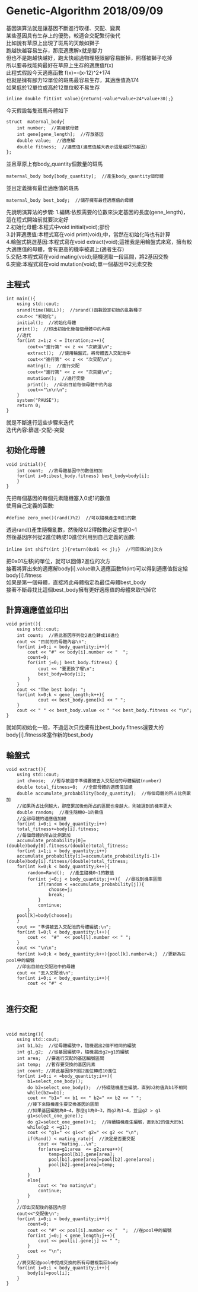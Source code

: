 Genetic-Algorithm 2018/09/09
==============================

基因演算法就是讓基因不斷進行取樣、交配、變異<br/>
某些基因具有生存上的優勢，較適合交配繁衍後代<br/>
比如說有草原上出現了斑馬的天敵如獅子<br/>
跑越快越容易生存，那麼適應解x就是腳力<br/>
但也不是跑越快越好，跑太快超過物理極限腳容易斷掉，照樣被獅子吃掉<br/>
所以要尋找能夠最好在草原上生存的適應值f(x) <br/>
此程式假設今天適應函數 f(x)=-(x-12)^2+174 <br/>
也就是擁有腳力12單位的斑馬最容易生存，其適應值為174 <br/>
如果低於12單位或高於12單位較不易生存<br/>
<pre><code>inline double fit(int value){return(-value*value+24*value+30);}</pre></code>

今天假設每隻斑馬母體如下
<pre><code>struct  maternal_body{
	int number;  //第幾號母體 
	int gene[gene_length];  //存放基因
	double value;  //適應解
	double fitness;  //適應值(適應值越大表示這是越好的基因) 
};</pre></code>
並且草原上有body_quantity個數量的斑馬
<pre><code>maternal_body body[body_quantity];  //產生body_quantity個母體 </pre></code>
並且定義擁有最佳適應值的斑馬
<pre><code>maternal_body best_body;  //儲存擁有最佳適應值的母體  </pre></code>

先說明演算法的步驟:
1.編碼:依照需要的位數來決定基因的長度(gene_length)，這在程式開始前就要決定好<br/>
2.初始化母體:本程式中void initial(void);部份<br/>
3.計算適應值:本程式寫在void print(void);中，當然在初始化時也有計算<br/>
4.輪盤式挑選基因:本程式寫在void extract(void);這裡我是用輪盤式來寫，擁有較大適應值的母體，會有更高的機率被選上(適者生存)<br/>
5.交配:本程式寫在void mating(void);隨機選取一段區間，將2基因交換<br/>
6.突變:本程式寫在void mutation(void);單一個基因中2元素交換<br/>

主程式
------------
<pre><code>int main(){
	using std::cout;
	srand(time(NULL));  //srand()函數設定初始的亂數種子
	cout<< "初始化";
	initial();  //初始化母體 
	print();  //印出初始化後每個母體中的內容
	//迭代 
	for(int z=1;z < = Iteration;z++){
		cout<<"進行第" << z << "次篩選\n"; 
		extract();  //使用輪盤式，將母體丟入交配池中
		cout<<"進行第" << z << "次交配\n";
	    mating();  //進行交配 
	    cout<<"進行第" << z << "次突變\n";
	    mutation();  //進行突變 
	    print();  //印出目前每個母體中的內容
	    cout<<"\n\n\n";
	}
	system("PAUSE");
	return 0;
} </pre></code>

就是不斷進行這些步驟來迭代<br/>
迭代內容:篩選-交配-突變

初始化母體 
-----------
<pre><code>void initial(){
	int count;  //將母體基因中的數值相加 
	for(int i=0;i<body_quantity;i++){
		count=0;
		for(int j=0;j < gene_length;j++){
			body[i].number=i; 
			body[i].gene[j]=zero_one();  //將每個母體的每個基因指定為0或1的數值 
			count=count+body[i].gene[j]*shift(j);  //將此基因序列從2進位轉成10進位 
		}
		body[i].value=count;  //將母體基因中的數值相加 
		body[i].fitness=fit(body[i].value);  //並將適應解代入適應函數得到適應值 
		if(i==0) best_body=body[i];  //找出擁有最佳適應值的母體，複製到最佳母體 
		else if (body[i].fitness>best_body.fitness) best_body=body[i];
	}
}</pre></code>
先把每個基因的每個元素隨機塞入0或1的數值<br/>
使用自己定義的函數:
<pre><code>#define zero_one()(rand()%2)  //可以隨機產生0或1的數 </pre></code>
透過rand()產生隨機亂數，然後除以2得餘數必定會是0~1 <br/>
然後基因序列從2進位轉成10進位利用到自己定義的函數:
<pre><code>inline int shift(int j){return(0x01 << j);}  //可回傳2的j次方 </pre></code>
把0x01左移j的單位，就可以回傳2進位的次方<br/>
接著將算出來的適應解body[i].value帶入適應函數fit(int)可以得到適應值指定給body[i].fitness <br/>
如果是第一個母體，直接將此母體指定為最佳母體best_body <br/>
接著不斷尋找比這個best_body擁有更好適應值的母體來取代掉它 <br/>

計算適應值並印出
--------------
<pre><code>void print(){
	using std::cout;
	int count;  //將此基因序列從2進位轉成10進位 
	cout << "目前的的母體內容\n";
	for(int i=0;i < body_quantity;i++){
		cout << "#" << body[i].number << "  ";
		count=0;
		for(int j=0;j<gene_length;j++){
			cout << body[i].gene[j] << " ";
			count=count+body[i].gene[j]*shift(j);  //將此基因序列從2進位轉成10進位 
		}
		body[i].value=count;  //將母體基因中的數值相加 
		cout << body[i].value << " ";
		body[i].fitness=fit(body[i].value);  //並將適應解帶入適應函數得到適應值 
		cout << body[i].fitness << " ";
		cout << "\n";
		//找出擁有最佳適應值的母體，複製到最佳母體 
		if (body[i].fitness > best_body.fitness) {
			cout << "要更換了喔\n";
		    best_body=body[i];
		}
	}
	cout << "The best body: ";
	for(int k=0;k < gene_length;k++){
			cout << best_body.gene[k] << " ";
	}
	cout << " " << best_body.value << " "<< best_body.fitness << "\n";
} </pre></code>
就如同初始化一般，不過這次只找擁有比best_body.fitness還要大的body[i].fitness來當作新的best_body

輪盤式
---------
<pre><code>void extract(){
	using std::cout;
	int choose;  //暫存被選中準備要被丟入交配池的母體編號(number) 
	double total_fitness=0;  //全部母體的適應值加總 
	double accumulate_probability[body_quantity];  //每個母體的所占比例累加
	//如果所占比例越大，那麼累加後他所占的區間也會越大，則被選到的機率更大 
	double random;  //產生隨機0~1的數值 
	//全部母體的適應值加總 
	for(int i=0;i < body_quantity;i++)  
	total_fitness+=body[i].fitness;   
	//每個母體的所占比例累加
	accumulate_probability[0]=(double)body[0].fitness/(double)total_fitness;
	for(int i=1;i < body_quantity;i++)  
	accumulate_probability[i]=accumulate_probability[i-1]+(double)body[i].fitness/(double)total_fitness;
	for(int k=0;k < body_quantity;k++){
		random=Rand();  //產生隨機0~1的數值
	    for(int j=0;j < body_quantity;j++){  //尋找到機率區間 
		    if(random < =accumulate_probability[j]){
		    	choose=j;
		    	break;
			}
		    continue;
    	}
	pool[k]=body[choose];
	}
	cout << "準備被丟入交配池的母體編號:\n";
	for(int l=0;l < body_quantity;l++){
		cout <<  "#"  << pool[l].number << " ";
	}
    cout << "\n\n";
    for(int k=0;k < body_quantity;k++){pool[k].number=k;}  //更新為在pool中的編號
    //印出目前在交配池中的母體 
    cout << "丟入交配池\n";
    for(int i=0;i < body_quantity;i++){
		cout << "#" <<pool[i].number << "  ";  //在pool中的編號 
		for(int j=0;j<gene_length;j++){
			cout << pool[i].gene[j] << " ";
		}
		cout << pool[i].value << " ";
		cout << pool[i].fitness << " ";
		cout << "\n";
	}
} </pre></code>

進行交配
---------
<pre><code>void mating(){
	using std::cout;
	int b1,b2;  //從母體編號中，隨機選出2個不相同的編號 
	int g1,g2;  //從基因編號中，隨機選出g2>g1的編號 
	int area;  //要進行交配的基因編號區間 
	int temp;  //暫存要交換的基因元素 
	int count; //將此基因序列從2進位轉成10進位 
	for(int i=0;i < =body_quantity;i++){
		b1=select_one_body();
	    do b2=select_one_body();  //持續隨機產生編號，直到b2的值與b1不相同 
	    while(b2==b1);
	    cout << "b1=" << b1 << " b2=" << b2 << " ";
	    //接下來隨機產生要交換基因的區間
	    //如果基因編號為0~4，那麼g1為0~3，而g2為1~4，並且g2 > g1 
	    g1=select_one_gene();  
	    do g2=select_one_gene()+1;  //持續隨機產生編號，直到b2的值大於b1 
	    while(g2 < =g1);
	    cout << "g1=" << g1<<" g2=" << g2 << "\n";
	    if(Rand() < mating_rate){  //決定是否要交配 
	    	cout << "mating...\n";
	    	for(area=g1;area  <= g2;area++){
		        temp=pool[b1].gene[area];
		        pool[b1].gene[area]=pool[b2].gene[area];
		        pool[b2].gene[area]=temp;
	        }
		}
	    else{
	    	cout << "no mating\n";
	    	continue;
		}
	}
	//印出交配後的基因內容 
    cout<<"交配後\n";
    for(int i=0;i < body_quantity;i++){
    	count=0;
		cout << "#" << pool[i].number << "  ";  //在pool中的編號 
		for(int j=0;j < gene_length;j++){
			cout << pool[i].gene[j] << " ";
		}
		cout << "\n";
	}
    //將交配池pool中完成交換的所有母體複製回body 
	for(int i=0;i < body_quantity;i++){
		body[i]=pool[i];
	}
}</pre></code>


